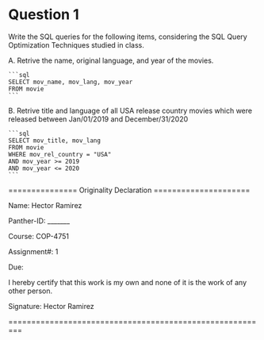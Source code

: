 # Question 1 
Write the SQL queries for the following items, considering the SQL Query Optimization Techniques studied in class.

A. Retrive the name, original language, and year of the movies.

    ```sql
    SELECT mov_name, mov_lang, mov_year 
    FROM movie
    ```
B. Retrive title and language of all USA release country movies which were released between Jan/01/2019 and December/31/2020

    ```sql
    SELECT mov_title, mov_lang 
    FROM movie
    WHERE mov_rel_country = "USA" 
    AND mov_year >= 2019 
    AND mov_year <= 2020
    ```












=============== Originality Declaration =====================

Name: Hector Ramirez

Panther-ID: _______

Course: COP-4751

Assignment#: 1

Due: 

I hereby certify that this work is my own and none of it is the work of any other person.

Signature: Hector Ramirez

=========================================================
